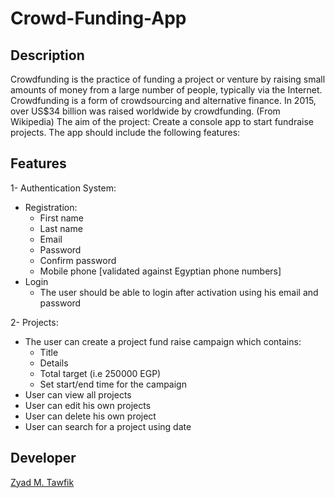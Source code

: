 # Crowd-Funding-App

## Description
Crowdfunding is the practice of funding a project or venture by raising small
amounts of money from a large number of people, typically via the Internet.
Crowdfunding is a form of crowdsourcing and alternative finance. In 2015,
over US$34 billion was raised worldwide by crowdfunding. (From Wikipedia)
The aim of the project: Create a console app to start fundraise projects.
The app should include the following features:

## Features
1- Authentication System:
- Registration:
  - First name
  - Last name
  - Email
  - Password
  - Confirm password
  - Mobile phone [validated against Egyptian phone numbers]
- Login
  - The user should be able to login after activation using his email and password
  
2- Projects:
  - The user can create a project fund raise campaign which contains:
    - Title
    - Details
    - Total target (i.e 250000 EGP)
    - Set start/end time for the campaign
  - User can view all projects
  - User can edit his own projects
  - User can delete his own project
  - User can search for a project using date

## Developer
[Zyad M. Tawfik](https://www.linkedin.com/in/zyad-m-tawfik/)
